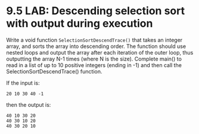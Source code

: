 # 9.5 LAB: Descending selection sort with output during execution
Write a void function `SelectionSortDescendTrace()`
that takes an integer array, and sorts the array into descending order.
The function should use nested loops and output the array after each iteration of the outer loop, thus outputting the array N-1 times (where N is the size). Complete main() to read in a list of up to 10 positive integers (ending in -1) and then call the SelectionSortDescendTrace() function.

If the input is:

```
20 10 30 40 -1
```
then the output is:

```
40 10 30 20
40 30 10 20
40 30 20 10
```